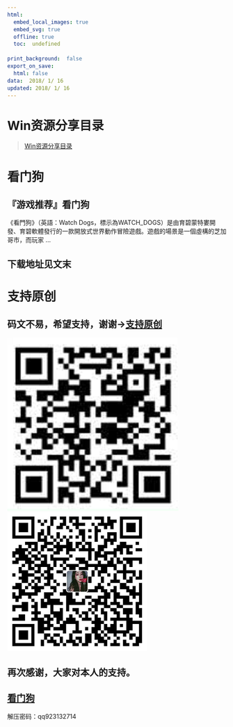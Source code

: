 ```yaml
---
html:
  embed_local_images: true
  embed_svg: true
  offline: true
  toc:  undefined

print_background:  false
export_on_save:
  html: false
data:  2018/ 1/ 16
updated: 2018/ 1/ 16
---
```


# Win资源分享目录

> [Win资源分享目录](https://blog.csdn.net/qq923132714/article/details/83108491 "Win资源分享目录")


# 看门狗

## 『游戏推荐』看门狗

 《看門狗》（英語：Watch Dogs，標示為WATCH_DOGS）是由育碧蒙特婁開發、育碧軟體發行的一款開放式世界動作冒險遊戲。遊戲的場景是一個虛構的芝加哥市，而玩家 ...

## 下载地址见文末

# 支持原创
## 码文不易，希望支持，谢谢->**[支持原创](http://blog.csdn.net/qq923132714/article/details/79399145)**
![微信支付](https://raw.githubusercontent.com/923132714/my_picture/master/blog/support/weixin.png)![微信支付](https://raw.githubusercontent.com/923132714/my_picture/master/blog/support/支付宝.png)
## 再次感谢，大家对本人的支持。



## [看门狗](http://u16848854.ctfile.net/fs/16848854-331420575 "看门狗")

解压密码：qq923132714
